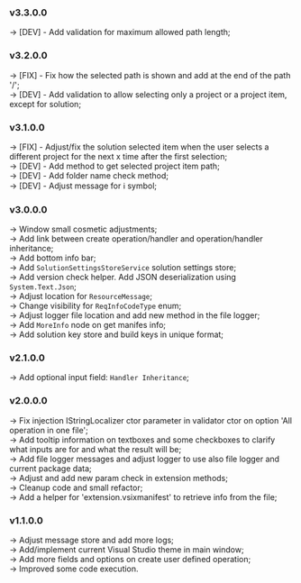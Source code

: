 ### **v3.3.0.0**
-> [DEV] - Add validation for maximum allowed path length;<br />

### **v3.2.0.0**
-> [FIX] - Fix how the selected path is shown and add at the end of the path '/';<br />
-> [DEV] - Add validation to allow selecting only a project or a project item, except for solution;<br />

### **v3.1.0.0**
-> [FIX] - Adjust/fix the solution selected item when the user selects a different project for the next x time after the first selection;<br />
-> [DEV] - Add method to get selected project item path;<br />
-> [DEV] - Add folder name check method;<br />
-> [DEV] - Adjust message for ℹ symbol;<br />

### **v3.0.0.0**
-> Window small cosmetic adjustments;<br />
-> Add link between create operation/handler and operation/handler inheritance;<br />
-> Add bottom info bar;<br />
-> Add `SolutionSettingsStoreService` solution settings store;<br />
-> Add version check helper. Add JSON deserialization using `System.Text.Json`;<br />
-> Adjust location for `ResourceMessage`;<br />
-> Change visibility for `ReqInfoCodeType` enum;<br />
-> Adjust logger file location and add new method in the file logger;<br />
-> Add `MoreInfo` node on get manifes info;<br />
-> Add solution key store and build keys in unique format;<br />

### **v2.1.0.0**
-> Add optional input field: `Handler Inheritance`;<br />

### **v2.0.0.0**
-> Fix injection IStringLocalizer ctor parameter in validator ctor on option 'All operation in one file';<br />
-> Add tooltip information on textboxes and some checkboxes to clarify what inputs are for and what the result will be;<br />
-> Add file logger messages and adjust logger to use also file logger and current package data;<br />
-> Adjust and add new param check in extension methods;<br />
-> Cleanup code and small refactor;<br />
-> Add a helper for 'extension.vsixmanifest' to retrieve info from the file;<br />

### **v1.1.0.0**
-> Adjust message store and add more logs; <br />
-> Add/implement current Visual Studio theme in main window; <br />
-> Add more fields and options on create user defined operation; <br />
-> Improved some code execution.

